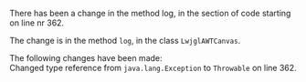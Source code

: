 There has been a change in the method log, in the section of code starting on line nr 362.
  
The change is in the method ```log```, in the class ```LwjglAWTCanvas```.
  
The following changes have been made:  
Changed type reference from ```java.lang.Exception``` to ```Throwable``` on line 362.  
